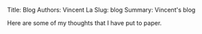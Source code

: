 Title: Blog
Authors: Vincent La
Slug: blog
Summary: Vincent's blog

Here are some of my thoughts that I have put to paper.